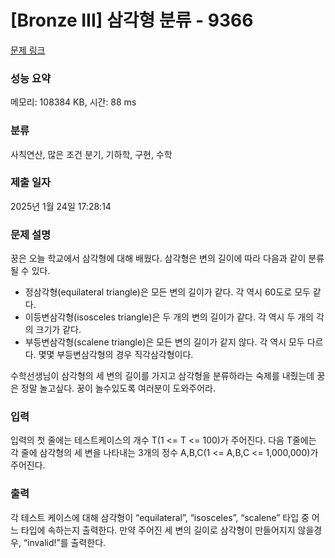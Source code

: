 # [Bronze III] 삼각형 분류 - 9366 

[문제 링크](https://www.acmicpc.net/problem/9366) 

### 성능 요약

메모리: 108384 KB, 시간: 88 ms

### 분류

사칙연산, 많은 조건 분기, 기하학, 구현, 수학

### 제출 일자

2025년 1월 24일 17:28:14

### 문제 설명

<p>꿍은 오늘 학교에서 삼각형에 대해 배웠다. 삼각형은 변의 길이에 따라 다음과 같이 분류될 수 있다.</p>

<ul>
	<li>정삼각형(equilateral triangle)은 모든 변의 길이가 같다. 각 역시 60도로 모두 같다.</li>
	<li>이등변삼각형(isosceles triangle)은 두 개의 변의 길이가 같다. 각 역시 두 개의 각의 크기가 같다.</li>
	<li>부등변삼각형(scalene triangle)은 모든 변의 길이가 같지 않다. 각 역시 모두 다르다. 몇몇 부등변삼각형의 경우 직각삼각형이다.</li>
</ul>

<p>수학선생님이 삼각형의 세 변의 길이를 가지고 삼각형을 분류하라는 숙제를 내줬는데 꿍은 정말 놀고싶다. 꿍이 놀수있도록 여러분이 도와주어라.</p>

### 입력 

 <p>입력의 첫 줄에는 테스트케이스의 개수 T(1 <= T <= 100)가 주어진다. 다음 T줄에는 각 줄에 삼각형의 세 변을 나타내는 3개의 정수 A,B,C(1 <= A,B,C <= 1,000,000)가 주어진다.</p>

### 출력 

 <p>각 테스트 케이스에 대해 삼각형이 “equilateral”, “isosceles”, “scalene” 타입 중 어느 타입에 속하는지 출력한다. 만약 주어진 세 변의 길이로 삼각형이 만들어지지 않을경우, “invalid!”를 출력한다.</p>

